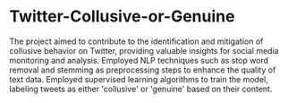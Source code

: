 # Twitter-Collusive-or-Genuine
The project aimed to contribute to the identification and mitigation of collusive behavior on Twitter, providing valuable insights  for social media monitoring and analysis. 
Employed NLP techniques such as stop word removal and stemming as preprocessing steps to enhance the quality of text data. 
Employed supervised learning algorithms to train the model, labeling tweets as either 'collusive' or 'genuine' based on their
content.
